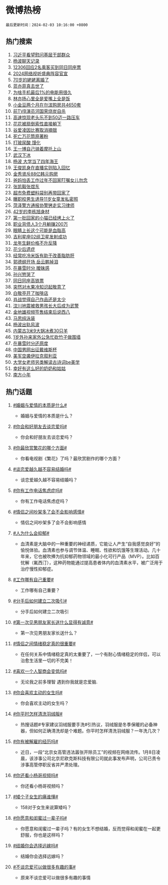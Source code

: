# 微博热榜

`最后更新时间：2024-02-03 10:16:00 +0800`

## 热门搜索

1. [习近平看望慰问基层干部群众](https://m.weibo.cn/search?containerid=100103type%3D1%26t%3D10%26q%3D%23%E4%B9%A0%E8%BF%91%E5%B9%B3%E7%9C%8B%E6%9C%9B%E6%85%B0%E9%97%AE%E5%9F%BA%E5%B1%82%E5%B9%B2%E9%83%A8%E7%BE%A4%E4%BC%97%23&stream_entry_id=51&isnewpage=1&extparam=seat%3D1%26filter_type%3Drealtimehot%26c_type%3D51%26stream_entry_id%3D51%26cate%3D10103%26q%3D%2523%25E4%25B9%25A0%25E8%25BF%2591%25E5%25B9%25B3%25E7%259C%258B%25E6%259C%259B%25E6%2585%25B0%25E9%2597%25AE%25E5%259F%25BA%25E5%25B1%2582%25E5%25B9%25B2%25E9%2583%25A8%25E7%25BE%25A4%25E4%25BC%2597%2523%26dgr%3D0%26pos%3D0%26display_time%3D1706926559%26pre_seqid%3D170692655917101625226)
1. [杨波聊天记录](https://m.weibo.cn/search?containerid=100103type%3D1%26t%3D10%26q%3D%E6%9D%A8%E6%B3%A2%E8%81%8A%E5%A4%A9%E8%AE%B0%E5%BD%95&stream_entry_id=31&isnewpage=1&extparam=seat%3D1%26c_type%3D31%26cate%3D5001%26band_rank%3D1%26filter_type%3Drealtimehot%26pos%3D0%26flag%3D2%26stream_entry_id%3D31%26realpos%3D1%26q%3D%25E6%259D%25A8%25E6%25B3%25A2%25E8%2581%258A%25E5%25A4%25A9%25E8%25AE%25B0%25E5%25BD%2595%26dgr%3D0%26lcate%3D5001%26display_time%3D1706926559%26pre_seqid%3D170692655917101625226)
1. [12306回应2名乘客买到同日同座票](https://m.weibo.cn/search?containerid=100103type%3D1%26t%3D10%26q%3D%2312306%E5%9B%9E%E5%BA%942%E5%90%8D%E4%B9%98%E5%AE%A2%E4%B9%B0%E5%88%B0%E5%90%8C%E6%97%A5%E5%90%8C%E5%BA%A7%E7%A5%A8%23&stream_entry_id=31&isnewpage=1&extparam=seat%3D1%26c_type%3D31%26cate%3D5001%26band_rank%3D2%26filter_type%3Drealtimehot%26pos%3D1%26flag%3D1%26stream_entry_id%3D31%26realpos%3D2%26q%3D%252312306%25E5%259B%259E%25E5%25BA%25942%25E5%2590%258D%25E4%25B9%2598%25E5%25AE%25A2%25E4%25B9%25B0%25E5%2588%25B0%25E5%2590%258C%25E6%2597%25A5%25E5%2590%258C%25E5%25BA%25A7%25E7%25A5%25A8%2523%26dgr%3D0%26lcate%3D5001%26display_time%3D1706926559%26pre_seqid%3D170692655917101625226)
1. [2024网络视听盛典阵容官宣](https://m.weibo.cn/search?containerid=100103type%3D1%26t%3D10%26q%3D%232024%E7%BD%91%E7%BB%9C%E8%A7%86%E5%90%AC%E7%9B%9B%E5%85%B8%E9%98%B5%E5%AE%B9%E5%AE%98%E5%AE%A3%23&stream_entry_id=31&isnewpage=1&extparam=seat%3D1%26c_type%3D31%26cate%3D5001%26band_rank%3D3%26filter_type%3Drealtimehot%26pos%3D2%26flag%3D0%26stream_entry_id%3D31%26realpos%3D3%26q%3D%25232024%25E7%25BD%2591%25E7%25BB%259C%25E8%25A7%2586%25E5%2590%25AC%25E7%259B%259B%25E5%2585%25B8%25E9%2598%25B5%25E5%25AE%25B9%25E5%25AE%2598%25E5%25AE%25A3%2523%26dgr%3D0%26lcate%3D5001%26display_time%3D1706926559%26pre_seqid%3D170692655917101625226)
1. [70岁的姥姥离婚了](https://m.weibo.cn/search?containerid=100103type%3D1%26t%3D10%26q%3D70%E5%B2%81%E7%9A%84%E5%A7%A5%E5%A7%A5%E7%A6%BB%E5%A9%9A%E4%BA%86&stream_entry_id=31&isnewpage=1&extparam=seat%3D1%26c_type%3D31%26cate%3D5001%26band_rank%3D4%26filter_type%3Drealtimehot%26pos%3D3%26flag%3D2%26stream_entry_id%3D31%26realpos%3D4%26q%3D70%25E5%25B2%2581%25E7%259A%2584%25E5%25A7%25A5%25E5%25A7%25A5%25E7%25A6%25BB%25E5%25A9%259A%25E4%25BA%2586%26dgr%3D0%26lcate%3D5001%26display_time%3D1706926559%26pre_seqid%3D170692655917101625226)
1. [蓝亦菲真去世了](https://m.weibo.cn/search?containerid=100103type%3D1%26t%3D10%26q%3D%23%E8%93%9D%E4%BA%A6%E8%8F%B2%E7%9C%9F%E5%8E%BB%E4%B8%96%E4%BA%86%23&stream_entry_id=31&isnewpage=1&extparam=seat%3D1%26c_type%3D31%26cate%3D5001%26band_rank%3D5%26filter_type%3Drealtimehot%26pos%3D4%26flag%3D2%26stream_entry_id%3D31%26realpos%3D5%26q%3D%2523%25E8%2593%259D%25E4%25BA%25A6%25E8%258F%25B2%25E7%259C%259F%25E5%258E%25BB%25E4%25B8%2596%25E4%25BA%2586%2523%26dgr%3D0%26lcate%3D5001%26display_time%3D1706926559%26pre_seqid%3D170692655917101625226)
1. [为啥手机最后1%的电能用很久](https://m.weibo.cn/search?containerid=100103type%3D1%26t%3D10%26q%3D%23%E4%B8%BA%E5%95%A5%E6%89%8B%E6%9C%BA%E6%9C%80%E5%90%8E1%25%E7%9A%84%E7%94%B5%E8%83%BD%E7%94%A8%E5%BE%88%E4%B9%85%23&stream_entry_id=31&isnewpage=1&extparam=seat%3D1%26c_type%3D31%26cate%3D5001%26band_rank%3D6%26filter_type%3Drealtimehot%26pos%3D5%26flag%3D1%26stream_entry_id%3D31%26realpos%3D6%26q%3D%2523%25E4%25B8%25BA%25E5%2595%25A5%25E6%2589%258B%25E6%259C%25BA%25E6%259C%2580%25E5%2590%258E1%2525%25E7%259A%2584%25E7%2594%25B5%25E8%2583%25BD%25E7%2594%25A8%25E5%25BE%2588%25E4%25B9%2585%2523%26dgr%3D0%26lcate%3D5001%26display_time%3D1706926559%26pre_seqid%3D170692655917101625226)
1. [林亦扬心里全是爱嘴上全是饭](https://m.weibo.cn/search?containerid=100103type%3D1%26t%3D10%26q%3D%23%E6%9E%97%E4%BA%A6%E6%89%AC%E5%BF%83%E9%87%8C%E5%85%A8%E6%98%AF%E7%88%B1%E5%98%B4%E4%B8%8A%E5%85%A8%E6%98%AF%E9%A5%AD%23&stream_entry_id=31&isnewpage=1&extparam=seat%3D1%26adid%3D222382%26c_type%3D31%26cate%3D5001%26is_ad_pos%3D1%26filter_type%3Drealtimehot%26pos%3D6%26band_rank%3D7%26stream_entry_id%3D31%26lcate%3D5001%26q%3D%2523%25E6%259E%2597%25E4%25BA%25A6%25E6%2589%25AC%25E5%25BF%2583%25E9%2587%258C%25E5%2585%25A8%25E6%2598%25AF%25E7%2588%25B1%25E5%2598%25B4%25E4%25B8%258A%25E5%2585%25A8%25E6%2598%25AF%25E9%25A5%25AD%2523%26dgr%3D0%26topic_ad%3D1%26display_time%3D1706926559%26pre_seqid%3D170692655917101625226)
1. [小金豆两个月在尔滨购房共4650套](https://m.weibo.cn/search?containerid=100103type%3D1%26t%3D10%26q%3D%23%E5%B0%8F%E9%87%91%E8%B1%86%E4%B8%A4%E4%B8%AA%E6%9C%88%E5%9C%A8%E5%B0%94%E6%BB%A8%E8%B4%AD%E6%88%BF%E5%85%B14650%E5%A5%97%23&stream_entry_id=31&isnewpage=1&extparam=seat%3D1%26c_type%3D31%26cate%3D5001%26band_rank%3D7%26filter_type%3Drealtimehot%26pos%3D7%26flag%3D32768%26stream_entry_id%3D31%26realpos%3D7%26q%3D%2523%25E5%25B0%258F%25E9%2587%2591%25E8%25B1%2586%25E4%25B8%25A4%25E4%25B8%25AA%25E6%259C%2588%25E5%259C%25A8%25E5%25B0%2594%25E6%25BB%25A8%25E8%25B4%25AD%25E6%2588%25BF%25E5%2585%25B14650%25E5%25A5%2597%2523%26dgr%3D0%26lcate%3D5001%26display_time%3D1706926559%26pre_seqid%3D170692655917101625226)
1. [前TVB演员河国荣烧炭自杀](https://m.weibo.cn/search?containerid=100103type%3D1%26t%3D10%26q%3D%23%E5%89%8DTVB%E6%BC%94%E5%91%98%E6%B2%B3%E5%9B%BD%E8%8D%A3%E7%83%A7%E7%82%AD%E8%87%AA%E6%9D%80%23&stream_entry_id=31&isnewpage=1&extparam=seat%3D1%26c_type%3D31%26cate%3D5001%26band_rank%3D8%26filter_type%3Drealtimehot%26pos%3D8%26flag%3D0%26stream_entry_id%3D31%26realpos%3D8%26q%3D%2523%25E5%2589%258DTVB%25E6%25BC%2594%25E5%2591%2598%25E6%25B2%25B3%25E5%259B%25BD%25E8%258D%25A3%25E7%2583%25A7%25E7%2582%25AD%25E8%2587%25AA%25E6%259D%2580%2523%26dgr%3D0%26lcate%3D5001%26display_time%3D1706926559%26pre_seqid%3D170692655917101625226)
1. [高速惊现老头乐不到50迈一路压车](https://m.weibo.cn/search?containerid=100103type%3D1%26t%3D10%26q%3D%23%E9%AB%98%E9%80%9F%E6%83%8A%E7%8E%B0%E8%80%81%E5%A4%B4%E4%B9%90%E4%B8%8D%E5%88%B050%E8%BF%88%E4%B8%80%E8%B7%AF%E5%8E%8B%E8%BD%A6%23&stream_entry_id=31&isnewpage=1&extparam=seat%3D1%26c_type%3D31%26cate%3D5001%26band_rank%3D9%26filter_type%3Drealtimehot%26pos%3D9%26flag%3D1%26stream_entry_id%3D31%26realpos%3D9%26q%3D%2523%25E9%25AB%2598%25E9%2580%259F%25E6%2583%258A%25E7%258E%25B0%25E8%2580%2581%25E5%25A4%25B4%25E4%25B9%2590%25E4%25B8%258D%25E5%2588%25B050%25E8%25BF%2588%25E4%25B8%2580%25E8%25B7%25AF%25E5%258E%258B%25E8%25BD%25A6%2523%26dgr%3D0%26lcate%3D5001%26display_time%3D1706926559%26pre_seqid%3D170692655917101625226)
1. [花花被扇倒索性直接躺下](https://m.weibo.cn/search?containerid=100103type%3D1%26t%3D10%26q%3D%23%E8%8A%B1%E8%8A%B1%E8%A2%AB%E6%89%87%E5%80%92%E7%B4%A2%E6%80%A7%E7%9B%B4%E6%8E%A5%E8%BA%BA%E4%B8%8B%23&stream_entry_id=31&isnewpage=1&extparam=seat%3D1%26c_type%3D31%26cate%3D5001%26band_rank%3D10%26filter_type%3Drealtimehot%26pos%3D10%26flag%3D0%26stream_entry_id%3D31%26realpos%3D10%26q%3D%2523%25E8%258A%25B1%25E8%258A%25B1%25E8%25A2%25AB%25E6%2589%2587%25E5%2580%2592%25E7%25B4%25A2%25E6%2580%25A7%25E7%259B%25B4%25E6%258E%25A5%25E8%25BA%25BA%25E4%25B8%258B%2523%26dgr%3D0%26lcate%3D5001%26display_time%3D1706926559%26pre_seqid%3D170692655917101625226)
1. [谷爱凌因比赛取消摘银](https://m.weibo.cn/search?containerid=100103type%3D1%26t%3D10%26q%3D%23%E8%B0%B7%E7%88%B1%E5%87%8C%E5%9B%A0%E6%AF%94%E8%B5%9B%E5%8F%96%E6%B6%88%E6%91%98%E9%93%B6%23&stream_entry_id=31&isnewpage=1&extparam=seat%3D1%26c_type%3D31%26cate%3D5001%26band_rank%3D11%26filter_type%3Drealtimehot%26pos%3D11%26flag%3D1%26stream_entry_id%3D31%26realpos%3D11%26q%3D%2523%25E8%25B0%25B7%25E7%2588%25B1%25E5%2587%258C%25E5%259B%25A0%25E6%25AF%2594%25E8%25B5%259B%25E5%258F%2596%25E6%25B6%2588%25E6%2591%2598%25E9%2593%25B6%2523%26dgr%3D0%26lcate%3D5001%26display_time%3D1706926559%26pre_seqid%3D170692655917101625226)
1. [死亡万花筒原著粉](https://m.weibo.cn/search?containerid=100103type%3D1%26t%3D10%26q%3D%E6%AD%BB%E4%BA%A1%E4%B8%87%E8%8A%B1%E7%AD%92%E5%8E%9F%E8%91%97%E7%B2%89&stream_entry_id=31&isnewpage=1&extparam=seat%3D1%26c_type%3D31%26cate%3D5001%26band_rank%3D12%26filter_type%3Drealtimehot%26pos%3D12%26flag%3D2%26stream_entry_id%3D31%26realpos%3D12%26q%3D%25E6%25AD%25BB%25E4%25BA%25A1%25E4%25B8%2587%25E8%258A%25B1%25E7%25AD%2592%25E5%258E%259F%25E8%2591%2597%25E7%25B2%2589%26dgr%3D0%26lcate%3D5001%26display_time%3D1706926559%26pre_seqid%3D170692655917101625226)
1. [打玻尿酸 馒化](https://m.weibo.cn/search?containerid=100103type%3D1%26t%3D10%26q%3D%E6%89%93%E7%8E%BB%E5%B0%BF%E9%85%B8+%E9%A6%92%E5%8C%96&stream_entry_id=31&isnewpage=1&extparam=seat%3D1%26c_type%3D31%26cate%3D5001%26band_rank%3D13%26filter_type%3Drealtimehot%26pos%3D13%26flag%3D0%26stream_entry_id%3D31%26realpos%3D13%26q%3D%25E6%2589%2593%25E7%258E%25BB%25E5%25B0%25BF%25E9%2585%25B8%2520%25E9%25A6%2592%25E5%258C%2596%26dgr%3D0%26lcate%3D5001%26display_time%3D1706926559%26pre_seqid%3D170692655917101625226)
1. [王一博自己骑着摩托上山](https://m.weibo.cn/search?containerid=100103type%3D1%26t%3D10%26q%3D%23%E7%8E%8B%E4%B8%80%E5%8D%9A%E8%87%AA%E5%B7%B1%E9%AA%91%E7%9D%80%E6%91%A9%E6%89%98%E4%B8%8A%E5%B1%B1%23&stream_entry_id=31&isnewpage=1&extparam=seat%3D1%26c_type%3D31%26cate%3D5001%26band_rank%3D14%26filter_type%3Drealtimehot%26pos%3D14%26flag%3D1%26stream_entry_id%3D31%26realpos%3D14%26q%3D%2523%25E7%258E%258B%25E4%25B8%2580%25E5%258D%259A%25E8%2587%25AA%25E5%25B7%25B1%25E9%25AA%2591%25E7%259D%2580%25E6%2591%25A9%25E6%2589%2598%25E4%25B8%258A%25E5%25B1%25B1%2523%26dgr%3D0%26lcate%3D5001%26display_time%3D1706926559%26pre_seqid%3D170692655917101625226)
1. [武汉下冰](https://m.weibo.cn/search?containerid=100103type%3D1%26t%3D10%26q%3D%E6%AD%A6%E6%B1%89%E4%B8%8B%E5%86%B0&stream_entry_id=31&isnewpage=1&extparam=seat%3D1%26c_type%3D31%26cate%3D5001%26band_rank%3D15%26filter_type%3Drealtimehot%26pos%3D15%26flag%3D1%26stream_entry_id%3D31%26realpos%3D15%26q%3D%25E6%25AD%25A6%25E6%25B1%2589%25E4%25B8%258B%25E5%2586%25B0%26dgr%3D0%26lcate%3D5001%26display_time%3D1706926559%26pre_seqid%3D170692655917101625226)
1. [杨波 大学当了四年海王](https://m.weibo.cn/search?containerid=100103type%3D1%26t%3D10%26q%3D%E6%9D%A8%E6%B3%A2+%E5%A4%A7%E5%AD%A6%E5%BD%93%E4%BA%86%E5%9B%9B%E5%B9%B4%E6%B5%B7%E7%8E%8B&stream_entry_id=31&isnewpage=1&extparam=seat%3D1%26c_type%3D31%26cate%3D5001%26band_rank%3D16%26filter_type%3Drealtimehot%26pos%3D16%26flag%3D0%26stream_entry_id%3D31%26realpos%3D16%26q%3D%25E6%259D%25A8%25E6%25B3%25A2%2520%25E5%25A4%25A7%25E5%25AD%25A6%25E5%25BD%2593%25E4%25BA%2586%25E5%259B%259B%25E5%25B9%25B4%25E6%25B5%25B7%25E7%258E%258B%26dgr%3D0%26lcate%3D5001%26display_time%3D1706926559%26pre_seqid%3D170692655917101625226)
1. [王俊凯身在直播实则陷入回忆](https://m.weibo.cn/search?containerid=100103type%3D1%26t%3D10%26q%3D%E7%8E%8B%E4%BF%8A%E5%87%AF%E8%BA%AB%E5%9C%A8%E7%9B%B4%E6%92%AD%E5%AE%9E%E5%88%99%E9%99%B7%E5%85%A5%E5%9B%9E%E5%BF%86&stream_entry_id=31&isnewpage=1&extparam=seat%3D1%26c_type%3D31%26cate%3D5001%26band_rank%3D17%26filter_type%3Drealtimehot%26pos%3D17%26flag%3D1%26stream_entry_id%3D31%26realpos%3D17%26q%3D%25E7%258E%258B%25E4%25BF%258A%25E5%2587%25AF%25E8%25BA%25AB%25E5%259C%25A8%25E7%259B%25B4%25E6%2592%25AD%25E5%25AE%259E%25E5%2588%2599%25E9%2599%25B7%25E5%2585%25A5%25E5%259B%259E%25E5%25BF%2586%26dgr%3D0%26lcate%3D5001%26display_time%3D1706926559%26pre_seqid%3D170692655917101625226)
1. [金秀贤斥88亿韩元购房](https://m.weibo.cn/search?containerid=100103type%3D1%26t%3D10%26q%3D%23%E9%87%91%E7%A7%80%E8%B4%A4%E6%96%A588%E4%BA%BF%E9%9F%A9%E5%85%83%E8%B4%AD%E6%88%BF%23&stream_entry_id=31&isnewpage=1&extparam=seat%3D1%26c_type%3D31%26cate%3D5001%26band_rank%3D18%26filter_type%3Drealtimehot%26pos%3D18%26flag%3D0%26stream_entry_id%3D31%26realpos%3D18%26q%3D%2523%25E9%2587%2591%25E7%25A7%2580%25E8%25B4%25A4%25E6%2596%25A588%25E4%25BA%25BF%25E9%259F%25A9%25E5%2585%2583%25E8%25B4%25AD%25E6%2588%25BF%2523%26dgr%3D0%26lcate%3D5001%26display_time%3D1706926559%26pre_seqid%3D170692655917101625226)
1. [爸妈怕丢工作过年不回家叮嘱女儿勿念](https://m.weibo.cn/search?containerid=100103type%3D1%26t%3D10%26q%3D%23%E7%88%B8%E5%A6%88%E6%80%95%E4%B8%A2%E5%B7%A5%E4%BD%9C%E8%BF%87%E5%B9%B4%E4%B8%8D%E5%9B%9E%E5%AE%B6%E5%8F%AE%E5%98%B1%E5%A5%B3%E5%84%BF%E5%8B%BF%E5%BF%B5%23&stream_entry_id=31&isnewpage=1&extparam=seat%3D1%26c_type%3D31%26cate%3D5001%26band_rank%3D19%26filter_type%3Drealtimehot%26pos%3D19%26flag%3D32768%26stream_entry_id%3D31%26realpos%3D19%26q%3D%2523%25E7%2588%25B8%25E5%25A6%2588%25E6%2580%2595%25E4%25B8%25A2%25E5%25B7%25A5%25E4%25BD%259C%25E8%25BF%2587%25E5%25B9%25B4%25E4%25B8%258D%25E5%259B%259E%25E5%25AE%25B6%25E5%258F%25AE%25E5%2598%25B1%25E5%25A5%25B3%25E5%2584%25BF%25E5%258B%25BF%25E5%25BF%25B5%2523%26dgr%3D0%26lcate%3D5001%26display_time%3D1706926559%26pre_seqid%3D170692655917101625226)
1. [张凯毅张煜东](https://m.weibo.cn/search?containerid=100103type%3D1%26t%3D10%26q%3D%E5%BC%A0%E5%87%AF%E6%AF%85%E5%BC%A0%E7%85%9C%E4%B8%9C&stream_entry_id=31&isnewpage=1&extparam=seat%3D1%26c_type%3D31%26cate%3D5001%26band_rank%3D20%26filter_type%3Drealtimehot%26pos%3D20%26flag%3D0%26stream_entry_id%3D31%26realpos%3D20%26q%3D%25E5%25BC%25A0%25E5%2587%25AF%25E6%25AF%2585%25E5%25BC%25A0%25E7%2585%259C%25E4%25B8%259C%26dgr%3D0%26lcate%3D5001%26display_time%3D1706926559%26pre_seqid%3D170692655917101625226)
1. [超市免费塑料袋别再带回家了](https://m.weibo.cn/search?containerid=100103type%3D1%26t%3D10%26q%3D%23%E8%B6%85%E5%B8%82%E5%85%8D%E8%B4%B9%E5%A1%91%E6%96%99%E8%A2%8B%E5%88%AB%E5%86%8D%E5%B8%A6%E5%9B%9E%E5%AE%B6%E4%BA%86%23&stream_entry_id=31&isnewpage=1&extparam=seat%3D1%26c_type%3D31%26cate%3D5001%26band_rank%3D21%26filter_type%3Drealtimehot%26pos%3D21%26flag%3D0%26stream_entry_id%3D31%26realpos%3D21%26q%3D%2523%25E8%25B6%2585%25E5%25B8%2582%25E5%2585%258D%25E8%25B4%25B9%25E5%25A1%2591%25E6%2596%2599%25E8%25A2%258B%25E5%2588%25AB%25E5%2586%258D%25E5%25B8%25A6%25E5%259B%259E%25E5%25AE%25B6%25E4%25BA%2586%2523%26dgr%3D0%26lcate%3D5001%26display_time%3D1706926559%26pre_seqid%3D170692655917101625226)
1. [曝职校男生诱导11岁女童发私密照](https://m.weibo.cn/search?containerid=100103type%3D1%26t%3D10%26q%3D%23%E6%9B%9D%E8%81%8C%E6%A0%A1%E7%94%B7%E7%94%9F%E8%AF%B1%E5%AF%BC11%E5%B2%81%E5%A5%B3%E7%AB%A5%E5%8F%91%E7%A7%81%E5%AF%86%E7%85%A7%23&stream_entry_id=31&isnewpage=1&extparam=seat%3D1%26c_type%3D31%26cate%3D5001%26band_rank%3D22%26filter_type%3Drealtimehot%26pos%3D22%26flag%3D1%26stream_entry_id%3D31%26realpos%3D22%26q%3D%2523%25E6%259B%259D%25E8%2581%258C%25E6%25A0%25A1%25E7%2594%25B7%25E7%2594%259F%25E8%25AF%25B1%25E5%25AF%25BC11%25E5%25B2%2581%25E5%25A5%25B3%25E7%25AB%25A5%25E5%258F%2591%25E7%25A7%2581%25E5%25AF%2586%25E7%2585%25A7%2523%26dgr%3D0%26lcate%3D5001%26display_time%3D1706926559%26pre_seqid%3D170692655917101625226)
1. [菏泽警方通报协警铐走实习律师](https://m.weibo.cn/search?containerid=100103type%3D1%26t%3D10%26q%3D%23%E8%8F%8F%E6%B3%BD%E8%AD%A6%E6%96%B9%E9%80%9A%E6%8A%A5%E5%8D%8F%E8%AD%A6%E9%93%90%E8%B5%B0%E5%AE%9E%E4%B9%A0%E5%BE%8B%E5%B8%88%23&stream_entry_id=31&isnewpage=1&extparam=seat%3D1%26c_type%3D31%26cate%3D5001%26band_rank%3D23%26filter_type%3Drealtimehot%26pos%3D23%26flag%3D0%26stream_entry_id%3D31%26realpos%3D23%26q%3D%2523%25E8%258F%258F%25E6%25B3%25BD%25E8%25AD%25A6%25E6%2596%25B9%25E9%2580%259A%25E6%258A%25A5%25E5%258D%258F%25E8%25AD%25A6%25E9%2593%2590%25E8%25B5%25B0%25E5%25AE%259E%25E4%25B9%25A0%25E5%25BE%258B%25E5%25B8%2588%2523%26dgr%3D0%26lcate%3D5001%26display_time%3D1706926559%26pre_seqid%3D170692655917101625226)
1. [42岁的李栋旭身材](https://m.weibo.cn/search?containerid=100103type%3D1%26t%3D10%26q%3D%2342%E5%B2%81%E7%9A%84%E6%9D%8E%E6%A0%8B%E6%97%AD%E8%BA%AB%E6%9D%90%23&stream_entry_id=31&isnewpage=1&extparam=seat%3D1%26c_type%3D31%26cate%3D5001%26band_rank%3D24%26filter_type%3Drealtimehot%26pos%3D24%26flag%3D1%26stream_entry_id%3D31%26realpos%3D24%26q%3D%252342%25E5%25B2%2581%25E7%259A%2584%25E6%259D%258E%25E6%25A0%258B%25E6%2597%25AD%25E8%25BA%25AB%25E6%259D%2590%2523%26dgr%3D0%26lcate%3D5001%26display_time%3D1706926559%26pre_seqid%3D170692655917101625226)
1. [第一批回家的小猫已经烤上火了](https://m.weibo.cn/search?containerid=100103type%3D1%26t%3D10%26q%3D%E7%AC%AC%E4%B8%80%E6%89%B9%E5%9B%9E%E5%AE%B6%E7%9A%84%E5%B0%8F%E7%8C%AB%E5%B7%B2%E7%BB%8F%E7%83%A4%E4%B8%8A%E7%81%AB%E4%BA%86&stream_entry_id=31&isnewpage=1&extparam=seat%3D1%26c_type%3D31%26cate%3D5001%26band_rank%3D25%26filter_type%3Drealtimehot%26pos%3D25%26flag%3D1%26stream_entry_id%3D31%26realpos%3D25%26q%3D%25E7%25AC%25AC%25E4%25B8%2580%25E6%2589%25B9%25E5%259B%259E%25E5%25AE%25B6%25E7%259A%2584%25E5%25B0%258F%25E7%258C%25AB%25E5%25B7%25B2%25E7%25BB%258F%25E7%2583%25A4%25E4%25B8%258A%25E7%2581%25AB%25E4%25BA%2586%26dgr%3D0%26lcate%3D5001%26display_time%3D1706926559%26pre_seqid%3D170692655917101625226)
1. [职业背债人3个月躺赚200万](https://m.weibo.cn/search?containerid=100103type%3D1%26t%3D10%26q%3D%23%E8%81%8C%E4%B8%9A%E8%83%8C%E5%80%BA%E4%BA%BA3%E4%B8%AA%E6%9C%88%E8%BA%BA%E8%B5%9A200%E4%B8%87%23&stream_entry_id=31&isnewpage=1&extparam=seat%3D1%26c_type%3D31%26cate%3D5001%26band_rank%3D26%26filter_type%3Drealtimehot%26pos%3D26%26flag%3D0%26stream_entry_id%3D31%26realpos%3D26%26q%3D%2523%25E8%2581%258C%25E4%25B8%259A%25E8%2583%258C%25E5%2580%25BA%25E4%25BA%25BA3%25E4%25B8%25AA%25E6%259C%2588%25E8%25BA%25BA%25E8%25B5%259A200%25E4%25B8%2587%2523%26dgr%3D0%26lcate%3D5001%26display_time%3D1706926559%26pre_seqid%3D170692655917101625226)
1. [眼睛上长这个可能是血脂高](https://m.weibo.cn/search?containerid=100103type%3D1%26t%3D10%26q%3D%23%E7%9C%BC%E7%9D%9B%E4%B8%8A%E9%95%BF%E8%BF%99%E4%B8%AA%E5%8F%AF%E8%83%BD%E6%98%AF%E8%A1%80%E8%84%82%E9%AB%98%23&stream_entry_id=31&isnewpage=1&extparam=seat%3D1%26c_type%3D31%26cate%3D5001%26band_rank%3D27%26filter_type%3Drealtimehot%26pos%3D27%26flag%3D0%26stream_entry_id%3D31%26realpos%3D27%26q%3D%2523%25E7%259C%25BC%25E7%259D%259B%25E4%25B8%258A%25E9%2595%25BF%25E8%25BF%2599%25E4%25B8%25AA%25E5%258F%25AF%25E8%2583%25BD%25E6%2598%25AF%25E8%25A1%2580%25E8%2584%2582%25E9%25AB%2598%2523%26dgr%3D0%26lcate%3D5001%26display_time%3D1706926559%26pre_seqid%3D170692655917101625226)
1. [吉利星座02组卫星发射成功](https://m.weibo.cn/search?containerid=100103type%3D1%26t%3D10%26q%3D%23%E5%90%89%E5%88%A9%E6%98%9F%E5%BA%A702%E7%BB%84%E5%8D%AB%E6%98%9F%E5%8F%91%E5%B0%84%E6%88%90%E5%8A%9F%23&stream_entry_id=31&isnewpage=1&extparam=seat%3D1%26c_type%3D31%26cate%3D5001%26band_rank%3D28%26filter_type%3Drealtimehot%26pos%3D28%26flag%3D1%26stream_entry_id%3D31%26realpos%3D28%26q%3D%2523%25E5%2590%2589%25E5%2588%25A9%25E6%2598%259F%25E5%25BA%25A702%25E7%25BB%2584%25E5%258D%25AB%25E6%2598%259F%25E5%258F%2591%25E5%25B0%2584%25E6%2588%2590%25E5%258A%259F%2523%26dgr%3D0%26lcate%3D5001%26display_time%3D1706926559%26pre_seqid%3D170692655917101625226)
1. [龙年生鲜价格不升反降](https://m.weibo.cn/search?containerid=100103type%3D1%26t%3D10%26q%3D%23%E9%BE%99%E5%B9%B4%E7%94%9F%E9%B2%9C%E4%BB%B7%E6%A0%BC%E4%B8%8D%E5%8D%87%E5%8F%8D%E9%99%8D%23&stream_entry_id=31&isnewpage=1&extparam=seat%3D1%26c_type%3D31%26cate%3D5001%26band_rank%3D29%26filter_type%3Drealtimehot%26pos%3D29%26flag%3D1%26stream_entry_id%3D31%26realpos%3D29%26q%3D%2523%25E9%25BE%2599%25E5%25B9%25B4%25E7%2594%259F%25E9%25B2%259C%25E4%25BB%25B7%25E6%25A0%25BC%25E4%25B8%258D%25E5%258D%2587%25E5%258F%258D%25E9%2599%258D%2523%26dgr%3D0%26lcate%3D5001%26display_time%3D1706926559%26pre_seqid%3D170692655917101625226)
1. [花少后遗症](https://m.weibo.cn/search?containerid=100103type%3D1%26t%3D10%26q%3D%E8%8A%B1%E5%B0%91%E5%90%8E%E9%81%97%E7%97%87&stream_entry_id=31&isnewpage=1&extparam=seat%3D1%26c_type%3D31%26cate%3D5001%26band_rank%3D30%26filter_type%3Drealtimehot%26pos%3D30%26flag%3D1%26stream_entry_id%3D31%26realpos%3D30%26q%3D%25E8%258A%25B1%25E5%25B0%2591%25E5%2590%258E%25E9%2581%2597%25E7%2597%2587%26dgr%3D0%26lcate%3D5001%26display_time%3D1706926559%26pre_seqid%3D170692655917101625226)
1. [经常吃冷米饭有助于改善脂肪肝](https://m.weibo.cn/search?containerid=100103type%3D1%26t%3D10%26q%3D%23%E7%BB%8F%E5%B8%B8%E5%90%83%E5%86%B7%E7%B1%B3%E9%A5%AD%E6%9C%89%E5%8A%A9%E4%BA%8E%E6%94%B9%E5%96%84%E8%84%82%E8%82%AA%E8%82%9D%23&stream_entry_id=31&isnewpage=1&extparam=seat%3D1%26c_type%3D31%26cate%3D5001%26band_rank%3D31%26filter_type%3Drealtimehot%26pos%3D31%26flag%3D0%26stream_entry_id%3D31%26realpos%3D31%26q%3D%2523%25E7%25BB%258F%25E5%25B8%25B8%25E5%2590%2583%25E5%2586%25B7%25E7%25B1%25B3%25E9%25A5%25AD%25E6%259C%2589%25E5%258A%25A9%25E4%25BA%258E%25E6%2594%25B9%25E5%2596%2584%25E8%2584%2582%25E8%2582%25AA%25E8%2582%259D%2523%26dgr%3D0%26lcate%3D5001%26display_time%3D1706926559%26pre_seqid%3D170692655917101625226)
1. [郭德纲开场 岳云鹏掉泪](https://m.weibo.cn/search?containerid=100103type%3D1%26t%3D10%26q%3D%E9%83%AD%E5%BE%B7%E7%BA%B2%E5%BC%80%E5%9C%BA+%E5%B2%B3%E4%BA%91%E9%B9%8F%E6%8E%89%E6%B3%AA&stream_entry_id=31&isnewpage=1&extparam=seat%3D1%26c_type%3D31%26cate%3D5001%26band_rank%3D32%26filter_type%3Drealtimehot%26pos%3D32%26flag%3D1%26stream_entry_id%3D31%26realpos%3D32%26q%3D%25E9%2583%25AD%25E5%25BE%25B7%25E7%25BA%25B2%25E5%25BC%2580%25E5%259C%25BA%2520%25E5%25B2%25B3%25E4%25BA%2591%25E9%25B9%258F%25E6%258E%2589%25E6%25B3%25AA%26dgr%3D0%26lcate%3D5001%26display_time%3D1706926559%26pre_seqid%3D170692655917101625226)
1. [在暴雪时分 暧昧感](https://m.weibo.cn/search?containerid=100103type%3D1%26t%3D10%26q%3D%E5%9C%A8%E6%9A%B4%E9%9B%AA%E6%97%B6%E5%88%86+%E6%9A%A7%E6%98%A7%E6%84%9F&stream_entry_id=31&isnewpage=1&extparam=seat%3D1%26c_type%3D31%26cate%3D5001%26band_rank%3D33%26filter_type%3Drealtimehot%26pos%3D33%26flag%3D1%26stream_entry_id%3D31%26realpos%3D33%26q%3D%25E5%259C%25A8%25E6%259A%25B4%25E9%259B%25AA%25E6%2597%25B6%25E5%2588%2586%2520%25E6%259A%25A7%25E6%2598%25A7%25E6%2584%259F%26dgr%3D0%26lcate%3D5001%26display_time%3D1706926559%26pre_seqid%3D170692655917101625226)
1. [孙兴慜哭了](https://m.weibo.cn/search?containerid=100103type%3D1%26t%3D10%26q%3D%23%E5%AD%99%E5%85%B4%E6%85%9C%E5%93%AD%E4%BA%86%23&stream_entry_id=31&isnewpage=1&extparam=seat%3D1%26c_type%3D31%26cate%3D5001%26band_rank%3D34%26filter_type%3Drealtimehot%26pos%3D34%26flag%3D0%26stream_entry_id%3D31%26realpos%3D34%26q%3D%2523%25E5%25AD%2599%25E5%2585%25B4%25E6%2585%259C%25E5%2593%25AD%25E4%25BA%2586%2523%26dgr%3D0%26lcate%3D5001%26display_time%3D1706926559%26pre_seqid%3D170692655917101625226)
1. [同日同座高铁票](https://m.weibo.cn/search?containerid=100103type%3D1%26t%3D10%26q%3D%E5%90%8C%E6%97%A5%E5%90%8C%E5%BA%A7%E9%AB%98%E9%93%81%E7%A5%A8&stream_entry_id=31&isnewpage=1&extparam=seat%3D1%26c_type%3D31%26cate%3D5001%26band_rank%3D35%26filter_type%3Drealtimehot%26pos%3D35%26flag%3D1%26stream_entry_id%3D31%26realpos%3D35%26q%3D%25E5%2590%258C%25E6%2597%25A5%25E5%2590%258C%25E5%25BA%25A7%25E9%25AB%2598%25E9%2593%2581%25E7%25A5%25A8%26dgr%3D0%26lcate%3D5001%26display_time%3D1706926559%26pre_seqid%3D170692655917101625226)
1. [突然对水果冷知识起敬意了](https://m.weibo.cn/search?containerid=100103type%3D1%26t%3D10%26q%3D%23%E7%AA%81%E7%84%B6%E5%AF%B9%E6%B0%B4%E6%9E%9C%E5%86%B7%E7%9F%A5%E8%AF%86%E8%B5%B7%E6%95%AC%E6%84%8F%E4%BA%86%23&stream_entry_id=31&isnewpage=1&extparam=seat%3D1%26c_type%3D31%26cate%3D5001%26band_rank%3D36%26filter_type%3Drealtimehot%26pos%3D36%26flag%3D0%26stream_entry_id%3D31%26realpos%3D36%26q%3D%2523%25E7%25AA%2581%25E7%2584%25B6%25E5%25AF%25B9%25E6%25B0%25B4%25E6%259E%259C%25E5%2586%25B7%25E7%259F%25A5%25E8%25AF%2586%25E8%25B5%25B7%25E6%2595%25AC%25E6%2584%258F%25E4%25BA%2586%2523%26dgr%3D0%26lcate%3D5001%26display_time%3D1706926559%26pre_seqid%3D170692655917101625226)
1. [白敬亭开了咖啡店](https://m.weibo.cn/search?containerid=100103type%3D1%26t%3D10%26q%3D%23%E7%99%BD%E6%95%AC%E4%BA%AD%E5%BC%80%E4%BA%86%E5%92%96%E5%95%A1%E5%BA%97%23&stream_entry_id=31&isnewpage=1&extparam=seat%3D1%26c_type%3D31%26cate%3D5001%26band_rank%3D37%26filter_type%3Drealtimehot%26pos%3D37%26flag%3D0%26stream_entry_id%3D31%26realpos%3D37%26q%3D%2523%25E7%2599%25BD%25E6%2595%25AC%25E4%25BA%25AD%25E5%25BC%2580%25E4%25BA%2586%25E5%2592%2596%25E5%2595%25A1%25E5%25BA%2597%2523%26dgr%3D0%26lcate%3D5001%26display_time%3D1706926559%26pre_seqid%3D170692655917101625226)
1. [肖战觉得自己作品还是太少](https://m.weibo.cn/search?containerid=100103type%3D1%26t%3D10%26q%3D%23%E8%82%96%E6%88%98%E8%A7%89%E5%BE%97%E8%87%AA%E5%B7%B1%E4%BD%9C%E5%93%81%E8%BF%98%E6%98%AF%E5%A4%AA%E5%B0%91%23&stream_entry_id=31&isnewpage=1&extparam=seat%3D1%26c_type%3D31%26cate%3D5001%26band_rank%3D38%26filter_type%3Drealtimehot%26pos%3D38%26flag%3D0%26stream_entry_id%3D31%26realpos%3D38%26q%3D%2523%25E8%2582%2596%25E6%2588%2598%25E8%25A7%2589%25E5%25BE%2597%25E8%2587%25AA%25E5%25B7%25B1%25E4%25BD%259C%25E5%2593%2581%25E8%25BF%2598%25E6%2598%25AF%25E5%25A4%25AA%25E5%25B0%2591%2523%26dgr%3D0%26lcate%3D5001%26display_time%3D1706926559%26pre_seqid%3D170692655917101625226)
1. [汶川地震被救男孩长大后成为武警](https://m.weibo.cn/search?containerid=100103type%3D1%26t%3D10%26q%3D%23%E6%B1%B6%E5%B7%9D%E5%9C%B0%E9%9C%87%E8%A2%AB%E6%95%91%E7%94%B7%E5%AD%A9%E9%95%BF%E5%A4%A7%E5%90%8E%E6%88%90%E4%B8%BA%E6%AD%A6%E8%AD%A6%23&stream_entry_id=31&isnewpage=1&extparam=seat%3D1%26c_type%3D31%26cate%3D5001%26band_rank%3D39%26filter_type%3Drealtimehot%26pos%3D39%26flag%3D1%26stream_entry_id%3D31%26realpos%3D39%26q%3D%2523%25E6%25B1%25B6%25E5%25B7%259D%25E5%259C%25B0%25E9%259C%2587%25E8%25A2%25AB%25E6%2595%2591%25E7%2594%25B7%25E5%25AD%25A9%25E9%2595%25BF%25E5%25A4%25A7%25E5%2590%258E%25E6%2588%2590%25E4%25B8%25BA%25E6%25AD%25A6%25E8%25AD%25A6%2523%26dgr%3D0%26lcate%3D5001%26display_time%3D1706926559%26pre_seqid%3D170692655917101625226)
1. [金地雄视频签售结束后说西八](https://m.weibo.cn/search?containerid=100103type%3D1%26t%3D10%26q%3D%23%E9%87%91%E5%9C%B0%E9%9B%84%E8%A7%86%E9%A2%91%E7%AD%BE%E5%94%AE%E7%BB%93%E6%9D%9F%E5%90%8E%E8%AF%B4%E8%A5%BF%E5%85%AB%23&stream_entry_id=31&isnewpage=1&extparam=seat%3D1%26c_type%3D31%26cate%3D5001%26band_rank%3D40%26filter_type%3Drealtimehot%26pos%3D40%26flag%3D0%26stream_entry_id%3D31%26realpos%3D40%26q%3D%2523%25E9%2587%2591%25E5%259C%25B0%25E9%259B%2584%25E8%25A7%2586%25E9%25A2%2591%25E7%25AD%25BE%25E5%2594%25AE%25E7%25BB%2593%25E6%259D%259F%25E5%2590%258E%25E8%25AF%25B4%25E8%25A5%25BF%25E5%2585%25AB%2523%26dgr%3D0%26lcate%3D5001%26display_time%3D1706926559%26pre_seqid%3D170692655917101625226)
1. [马思纯泳装](https://m.weibo.cn/search?containerid=100103type%3D1%26t%3D10%26q%3D%23%E9%A9%AC%E6%80%9D%E7%BA%AF%E6%B3%B3%E8%A3%85%23&stream_entry_id=31&isnewpage=1&extparam=seat%3D1%26c_type%3D31%26cate%3D5001%26band_rank%3D41%26filter_type%3Drealtimehot%26pos%3D41%26flag%3D1%26stream_entry_id%3D31%26realpos%3D41%26q%3D%2523%25E9%25A9%25AC%25E6%2580%259D%25E7%25BA%25AF%25E6%25B3%25B3%25E8%25A3%2585%2523%26dgr%3D0%26lcate%3D5001%26display_time%3D1706926559%26pre_seqid%3D170692655917101625226)
1. [杨波出轨风波](https://m.weibo.cn/search?containerid=100103type%3D1%26t%3D10%26q%3D%E6%9D%A8%E6%B3%A2%E5%87%BA%E8%BD%A8%E9%A3%8E%E6%B3%A2&stream_entry_id=31&isnewpage=1&extparam=seat%3D1%26c_type%3D31%26cate%3D5001%26band_rank%3D42%26filter_type%3Drealtimehot%26pos%3D42%26flag%3D0%26stream_entry_id%3D31%26realpos%3D42%26q%3D%25E6%259D%25A8%25E6%25B3%25A2%25E5%2587%25BA%25E8%25BD%25A8%25E9%25A3%258E%25E6%25B3%25A2%26dgr%3D0%26lcate%3D5001%26display_time%3D1706926559%26pre_seqid%3D170692655917101625226)
1. [内蒙古3米9大锅冰煮30只羊](https://m.weibo.cn/search?containerid=100103type%3D1%26t%3D10%26q%3D%23%E5%86%85%E8%92%99%E5%8F%A43%E7%B1%B39%E5%A4%A7%E9%94%85%E5%86%B0%E7%85%AE30%E5%8F%AA%E7%BE%8A%23&stream_entry_id=31&isnewpage=1&extparam=seat%3D1%26c_type%3D31%26cate%3D5001%26band_rank%3D43%26filter_type%3Drealtimehot%26pos%3D43%26flag%3D32768%26stream_entry_id%3D31%26realpos%3D43%26q%3D%2523%25E5%2586%2585%25E8%2592%2599%25E5%258F%25A43%25E7%25B1%25B39%25E5%25A4%25A7%25E9%2594%2585%25E5%2586%25B0%25E7%2585%25AE30%25E5%258F%25AA%25E7%25BE%258A%2523%26dgr%3D0%26lcate%3D5001%26display_time%3D1706926559%26pre_seqid%3D170692655917101625226)
1. [1岁外孙来家外公急忙砍竹子做围墙](https://m.weibo.cn/search?containerid=100103type%3D1%26t%3D10%26q%3D%231%E5%B2%81%E5%A4%96%E5%AD%99%E6%9D%A5%E5%AE%B6%E5%A4%96%E5%85%AC%E6%80%A5%E5%BF%99%E7%A0%8D%E7%AB%B9%E5%AD%90%E5%81%9A%E5%9B%B4%E5%A2%99%23&stream_entry_id=31&isnewpage=1&extparam=seat%3D1%26c_type%3D31%26cate%3D5001%26band_rank%3D44%26filter_type%3Drealtimehot%26pos%3D44%26flag%3D32768%26stream_entry_id%3D31%26realpos%3D44%26q%3D%25231%25E5%25B2%2581%25E5%25A4%2596%25E5%25AD%2599%25E6%259D%25A5%25E5%25AE%25B6%25E5%25A4%2596%25E5%2585%25AC%25E6%2580%25A5%25E5%25BF%2599%25E7%25A0%258D%25E7%25AB%25B9%25E5%25AD%2590%25E5%2581%259A%25E5%259B%25B4%25E5%25A2%2599%2523%26dgr%3D0%26lcate%3D5001%26display_time%3D1706926559%26pre_seqid%3D170692655917101625226)
1. [在暴雪时分还原度](https://m.weibo.cn/search?containerid=100103type%3D1%26t%3D10%26q%3D%E5%9C%A8%E6%9A%B4%E9%9B%AA%E6%97%B6%E5%88%86%E8%BF%98%E5%8E%9F%E5%BA%A6&stream_entry_id=31&isnewpage=1&extparam=seat%3D1%26c_type%3D31%26cate%3D5001%26band_rank%3D45%26filter_type%3Drealtimehot%26pos%3D45%26flag%3D1%26stream_entry_id%3D31%26realpos%3D45%26q%3D%25E5%259C%25A8%25E6%259A%25B4%25E9%259B%25AA%25E6%2597%25B6%25E5%2588%2586%25E8%25BF%2598%25E5%258E%259F%25E5%25BA%25A6%26dgr%3D0%26lcate%3D5001%26display_time%3D1706926559%26pre_seqid%3D170692655917101625226)
1. [中国男网出征戴维斯杯](https://m.weibo.cn/search?containerid=100103type%3D1%26t%3D10%26q%3D%23%E4%B8%AD%E5%9B%BD%E7%94%B7%E7%BD%91%E5%87%BA%E5%BE%81%E6%88%B4%E7%BB%B4%E6%96%AF%E6%9D%AF%23&stream_entry_id=31&isnewpage=1&extparam=seat%3D1%26adid%3D222265%26c_type%3D31%26cate%3D5001%26band_rank%3D46%26filter_type%3Drealtimehot%26pos%3D46%26flag%3D0%26stream_entry_id%3D31%26realpos%3D46%26q%3D%2523%25E4%25B8%25AD%25E5%259B%25BD%25E7%2594%25B7%25E7%25BD%2591%25E5%2587%25BA%25E5%25BE%2581%25E6%2588%25B4%25E7%25BB%25B4%25E6%2596%25AF%25E6%259D%25AF%2523%26dgr%3D0%26lcate%3D5001%26display_time%3D1706926559%26pre_seqid%3D170692655917101625226)
1. [美军空袭伊拉克叙利亚](https://m.weibo.cn/search?containerid=100103type%3D1%26t%3D10%26q%3D%23%E7%BE%8E%E5%86%9B%E7%A9%BA%E8%A2%AD%E4%BC%8A%E6%8B%89%E5%85%8B%E5%8F%99%E5%88%A9%E4%BA%9A%23&stream_entry_id=31&isnewpage=1&extparam=seat%3D1%26c_type%3D31%26cate%3D5001%26band_rank%3D47%26filter_type%3Drealtimehot%26pos%3D47%26flag%3D1%26stream_entry_id%3D31%26realpos%3D47%26q%3D%2523%25E7%25BE%258E%25E5%2586%259B%25E7%25A9%25BA%25E8%25A2%25AD%25E4%25BC%258A%25E6%258B%2589%25E5%2585%258B%25E5%258F%2599%25E5%2588%25A9%25E4%25BA%259A%2523%26dgr%3D0%26lcate%3D5001%26display_time%3D1706926559%26pre_seqid%3D170692655917101625226)
1. [大学女老师另类解读古诗词be美学](https://m.weibo.cn/search?containerid=100103type%3D1%26t%3D10%26q%3D%23%E5%A4%A7%E5%AD%A6%E5%A5%B3%E8%80%81%E5%B8%88%E5%8F%A6%E7%B1%BB%E8%A7%A3%E8%AF%BB%E5%8F%A4%E8%AF%97%E8%AF%8Dbe%E7%BE%8E%E5%AD%A6%23&stream_entry_id=31&isnewpage=1&extparam=seat%3D1%26c_type%3D31%26cate%3D5001%26band_rank%3D48%26filter_type%3Drealtimehot%26pos%3D48%26flag%3D1%26stream_entry_id%3D31%26realpos%3D48%26q%3D%2523%25E5%25A4%25A7%25E5%25AD%25A6%25E5%25A5%25B3%25E8%2580%2581%25E5%25B8%2588%25E5%258F%25A6%25E7%25B1%25BB%25E8%25A7%25A3%25E8%25AF%25BB%25E5%258F%25A4%25E8%25AF%2597%25E8%25AF%258Dbe%25E7%25BE%258E%25E5%25AD%25A6%2523%26dgr%3D0%26lcate%3D5001%26display_time%3D1706926559%26pre_seqid%3D170692655917101625226)
1. [幸好有这么好的奶奶和姑姑](https://m.weibo.cn/search?containerid=100103type%3D1%26t%3D10%26q%3D%E5%B9%B8%E5%A5%BD%E6%9C%89%E8%BF%99%E4%B9%88%E5%A5%BD%E7%9A%84%E5%A5%B6%E5%A5%B6%E5%92%8C%E5%A7%91%E5%A7%91&stream_entry_id=31&isnewpage=1&extparam=seat%3D1%26c_type%3D31%26cate%3D5001%26band_rank%3D49%26filter_type%3Drealtimehot%26pos%3D49%26flag%3D1%26stream_entry_id%3D31%26realpos%3D49%26q%3D%25E5%25B9%25B8%25E5%25A5%25BD%25E6%259C%2589%25E8%25BF%2599%25E4%25B9%2588%25E5%25A5%25BD%25E7%259A%2584%25E5%25A5%25B6%25E5%25A5%25B6%25E5%2592%258C%25E5%25A7%2591%25E5%25A7%2591%26dgr%3D0%26lcate%3D5001%26display_time%3D1706926559%26pre_seqid%3D170692655917101625226)
1. [南方小年](https://m.weibo.cn/search?containerid=100103type%3D1%26t%3D10%26q%3D%E5%8D%97%E6%96%B9%E5%B0%8F%E5%B9%B4&stream_entry_id=31&isnewpage=1&extparam=seat%3D1%26c_type%3D31%26cate%3D5001%26band_rank%3D50%26filter_type%3Drealtimehot%26pos%3D50%26flag%3D0%26stream_entry_id%3D31%26realpos%3D50%26q%3D%25E5%258D%2597%25E6%2596%25B9%25E5%25B0%258F%25E5%25B9%25B4%26dgr%3D0%26lcate%3D5001%26display_time%3D1706926559%26pre_seqid%3D170692655917101625226)

## 热门话题

1. [#婚姻与爱情的本质是什么#](https://m.weibo.cn/search?containerid=231522type%3D1%26t%3D10%26q%3D%23%E5%A9%9A%E5%A7%BB%E4%B8%8E%E7%88%B1%E6%83%85%E7%9A%84%E6%9C%AC%E8%B4%A8%E6%98%AF%E4%BB%80%E4%B9%88%23&stream_entry_id=128&isnewpage=1&extparam=seat%3D1%26lcate%3D5004%26cate%3D5004%26unitid%3D1704881162756%26dgr%3D0%26c_type%3D128%26pos%3D1-0-0%26display_time%3D1706926560%26pre_seqid%3D1706926560517015624236)
    - 婚姻与爱情的本质是什么？

1. [#你会和好朋友去谈恋爱吗#](https://m.weibo.cn/search?containerid=231522type%3D1%26t%3D10%26q%3D%23%E4%BD%A0%E4%BC%9A%E5%92%8C%E5%A5%BD%E6%9C%8B%E5%8F%8B%E5%8E%BB%E8%B0%88%E6%81%8B%E7%88%B1%E5%90%97%23&stream_entry_id=128&isnewpage=1&extparam=seat%3D1%26lcate%3D5004%26cate%3D5004%26unitid%3D1704849959446%26dgr%3D0%26c_type%3D128%26pos%3D1-0-1%26display_time%3D1706926560%26pre_seqid%3D1706926560517015624236)
    - 你会和好朋友去谈恋爱吗？

1. [#你最欣赏繁花的哪个方面#](https://m.weibo.cn/search?containerid=231522type%3D1%26t%3D10%26q%3D%23%E4%BD%A0%E6%9C%80%E6%AC%A3%E8%B5%8F%E7%B9%81%E8%8A%B1%E7%9A%84%E5%93%AA%E4%B8%AA%E6%96%B9%E9%9D%A2%23&stream_entry_id=128&isnewpage=1&extparam=seat%3D1%26lcate%3D5004%26cate%3D5004%26unitid%3D1704872158127%26dgr%3D0%26c_type%3D128%26pos%3D1-0-2%26display_time%3D1706926560%26pre_seqid%3D1706926560517015624236)
    - 你看电视剧《繁花》了吗？最欣赏剧作的哪个方面？

1. [#谈恋爱越久越不容易结婚吗#](https://m.weibo.cn/search?containerid=231522type%3D1%26t%3D10%26q%3D%23%E8%B0%88%E6%81%8B%E7%88%B1%E8%B6%8A%E4%B9%85%E8%B6%8A%E4%B8%8D%E5%AE%B9%E6%98%93%E7%BB%93%E5%A9%9A%E5%90%97%23&stream_entry_id=128&isnewpage=1&extparam=seat%3D1%26lcate%3D5004%26cate%3D5004%26unitid%3D1704871559387%26dgr%3D0%26c_type%3D128%26pos%3D1-0-3%26display_time%3D1706926560%26pre_seqid%3D1706926560517015624236)
    - 谈恋爱越久越不容易结婚吗？

1. [#你有工作电话焦虑症吗#](https://m.weibo.cn/search?containerid=231522type%3D1%26t%3D10%26q%3D%23%E4%BD%A0%E6%9C%89%E5%B7%A5%E4%BD%9C%E7%94%B5%E8%AF%9D%E7%84%A6%E8%99%91%E7%97%87%E5%90%97%23&stream_entry_id=128&isnewpage=1&extparam=seat%3D1%26lcate%3D5004%26cate%3D5004%26unitid%3D1704877884678%26dgr%3D0%26c_type%3D128%26pos%3D1-0-4%26display_time%3D1706926560%26pre_seqid%3D1706926560517015624236)
    - 你有工作电话焦虑症吗？

1. [#情侣之间吵架多了会不会影响感情#](https://m.weibo.cn/search?containerid=231522type%3D1%26t%3D10%26q%3D%23%E6%83%85%E4%BE%A3%E4%B9%8B%E9%97%B4%E5%90%B5%E6%9E%B6%E5%A4%9A%E4%BA%86%E4%BC%9A%E4%B8%8D%E4%BC%9A%E5%BD%B1%E5%93%8D%E6%84%9F%E6%83%85%23&stream_entry_id=128&isnewpage=1&extparam=seat%3D1%26lcate%3D5004%26cate%3D5004%26unitid%3D1704792093809%26dgr%3D0%26c_type%3D128%26pos%3D1-0-5%26display_time%3D1706926560%26pre_seqid%3D1706926560517015624236)
    - 情侣之间吵架多了会不会影响感情

1. [#人为什么会抑郁#](https://m.weibo.cn/search?containerid=231522type%3D1%26t%3D10%26q%3D%23%E4%BA%BA%E4%B8%BA%E4%BB%80%E4%B9%88%E4%BC%9A%E6%8A%91%E9%83%81%23&stream_entry_id=128&isnewpage=1&extparam=seat%3D1%26lcate%3D5004%26cate%3D5004%26unitid%3D1704881163792%26dgr%3D0%26c_type%3D128%26pos%3D1-0-6%26display_time%3D1706926560%26pre_seqid%3D1706926560517015624236)
    - 血清素是大脑中的一种重要的神经递质，它能让人产生“自我感觉良好”的愉悦体验。血清素也参与调节体温、睡眠、性欲和饥饿等生理活动。几十年来，它也被吹捧为抗抑郁药物领域的最小化可行产品（MVP）。比如百忧解（氟西汀），这种药物能通过提高患者体内的血清素水平，被广泛用于治疗慢性抑郁症。

1. [#工作哪有自己重要#](https://m.weibo.cn/search?containerid=231522type%3D1%26t%3D10%26q%3D%23%E5%B7%A5%E4%BD%9C%E5%93%AA%E6%9C%89%E8%87%AA%E5%B7%B1%E9%87%8D%E8%A6%81%23&stream_entry_id=128&isnewpage=1&extparam=seat%3D1%26lcate%3D5004%26cate%3D5004%26unitid%3D1704949537973%26dgr%3D0%26c_type%3D128%26pos%3D1-0-7%26display_time%3D1706926560%26pre_seqid%3D1706926560517015624236)
    - 工作哪有自己重要？

1. [#分手后如何建立二次吸引#](https://m.weibo.cn/search?containerid=231522type%3D1%26t%3D10%26q%3D%23%E5%88%86%E6%89%8B%E5%90%8E%E5%A6%82%E4%BD%95%E5%BB%BA%E7%AB%8B%E4%BA%8C%E6%AC%A1%E5%90%B8%E5%BC%95%23&stream_entry_id=128&isnewpage=1&extparam=seat%3D1%26lcate%3D5004%26cate%3D5004%26unitid%3D1704870666886%26dgr%3D0%26c_type%3D128%26pos%3D1-0-8%26display_time%3D1706926560%26pre_seqid%3D1706926560517015624236)
    - 分手后如何建立二次吸引

1. [#第一次见男朋友家长送什么显得有诚意#](https://m.weibo.cn/search?containerid=231522type%3D1%26t%3D10%26q%3D%23%E7%AC%AC%E4%B8%80%E6%AC%A1%E8%A7%81%E7%94%B7%E6%9C%8B%E5%8F%8B%E5%AE%B6%E9%95%BF%E9%80%81%E4%BB%80%E4%B9%88%E6%98%BE%E5%BE%97%E6%9C%89%E8%AF%9A%E6%84%8F%23&stream_entry_id=128&isnewpage=1&extparam=seat%3D1%26lcate%3D5004%26cate%3D5004%26unitid%3D1704946836507%26dgr%3D0%26c_type%3D128%26pos%3D1-0-9%26display_time%3D1706926560%26pre_seqid%3D1706926560517015624236)
    - 第一次见男朋友家长送什么？

1. [#情侣之间情绪稳定真的很重要#](https://m.weibo.cn/search?containerid=231522type%3D1%26t%3D10%26q%3D%23%E6%83%85%E4%BE%A3%E4%B9%8B%E9%97%B4%E6%83%85%E7%BB%AA%E7%A8%B3%E5%AE%9A%E7%9C%9F%E7%9A%84%E5%BE%88%E9%87%8D%E8%A6%81%23&stream_entry_id=128&isnewpage=1&extparam=seat%3D1%26lcate%3D5004%26cate%3D5004%26unitid%3D1704779493657%26dgr%3D0%26c_type%3D128%26pos%3D1-0-10%26display_time%3D1706926560%26pre_seqid%3D1706926560517015624236)
    - 在任何关系中情绪稳定真的太重要了，一个有耐心情绪稳定的伴侣，可以治愈生活里一切的不完美！

1. [#喜欢一个人智商会变低吗#](https://m.weibo.cn/search?containerid=231522type%3D1%26t%3D10%26q%3D%23%E5%96%9C%E6%AC%A2%E4%B8%80%E4%B8%AA%E4%BA%BA%E6%99%BA%E5%95%86%E4%BC%9A%E5%8F%98%E4%BD%8E%E5%90%97%23&stream_entry_id=128&isnewpage=1&extparam=seat%3D1%26lcate%3D5004%26cate%3D5004%26unitid%3D1704783068038%26dgr%3D0%26c_type%3D128%26pos%3D1-0-11%26display_time%3D1706926560%26pre_seqid%3D1706926560517015624236)
    - 无论我之前多理智  遇到你我就是恋爱脑.

1. [#你会喜欢主动的女生吗#](https://m.weibo.cn/search?containerid=231522type%3D1%26t%3D10%26q%3D%23%E4%BD%A0%E4%BC%9A%E5%96%9C%E6%AC%A2%E4%B8%BB%E5%8A%A8%E7%9A%84%E5%A5%B3%E7%94%9F%E5%90%97%23&stream_entry_id=128&isnewpage=1&extparam=seat%3D1%26lcate%3D5004%26cate%3D5004%26unitid%3D1704786077236%26dgr%3D0%26c_type%3D128%26pos%3D1-0-12%26display_time%3D1706926560%26pre_seqid%3D1706926560517015624236)
    - 你会喜欢主动的女生吗？

1. [#你平时怎样清洗羽绒服#](https://m.weibo.cn/search?containerid=231522type%3D1%26t%3D10%26q%3D%23%E4%BD%A0%E5%B9%B3%E6%97%B6%E6%80%8E%E6%A0%B7%E6%B8%85%E6%B4%97%E7%BE%BD%E7%BB%92%E6%9C%8D%23&stream_entry_id=128&isnewpage=1&extparam=seat%3D1%26lcate%3D5004%26cate%3D5004%26unitid%3D1704789081364%26dgr%3D0%26c_type%3D128%26pos%3D1-0-13%26display_time%3D1706926560%26pre_seqid%3D1706926560517015624236)
    - 热搜话题#专家建议羽绒服要手洗#引热议，羽绒服是冬季保暖的必备神器，但如何正确清洗却是个难题。你平时怎样清洗羽绒服？一年洗几次？

1. [#你有被解雇的经历吗#](https://m.weibo.cn/search?containerid=231522type%3D1%26t%3D10%26q%3D%23%E4%BD%A0%E6%9C%89%E8%A2%AB%E8%A7%A3%E9%9B%87%E7%9A%84%E7%BB%8F%E5%8E%86%E5%90%97%23&stream_entry_id=128&isnewpage=1&extparam=seat%3D1%26lcate%3D5004%26cate%3D5004%26unitid%3D1704794482090%26dgr%3D0%26c_type%3D128%26pos%3D1-0-14%26display_time%3D1706926560%26pre_seqid%3D1706926560517015624236)
    - 近日，一段“北京女高管违法嚣张开除员工”的视频在网络流传。1月8日凌晨，该涉事公司北京尼欧克斯科技有限公司就此事发布声明，公司已责令涉事高管停职反省并严肃处理。

1. [#你还看小杨哥视频吗#](https://m.weibo.cn/search?containerid=231522type%3D1%26t%3D10%26q%3D%23%E4%BD%A0%E8%BF%98%E7%9C%8B%E5%B0%8F%E6%9D%A8%E5%93%A5%E8%A7%86%E9%A2%91%E5%90%97%23&stream_entry_id=128&isnewpage=1&extparam=seat%3D1%26lcate%3D5004%26cate%3D5004%26unitid%3D1704797193944%26dgr%3D0%26c_type%3D128%26pos%3D1-0-15%26display_time%3D1706926560%26pre_seqid%3D1706926560517015624236)
    - 你还看小杨哥视频吗？

1. [#矮个子女生的痛谁懂#](https://m.weibo.cn/search?containerid=231522type%3D1%26t%3D10%26q%3D%23%E7%9F%AE%E4%B8%AA%E5%AD%90%E5%A5%B3%E7%94%9F%E7%9A%84%E7%97%9B%E8%B0%81%E6%87%82%23&stream_entry_id=128&isnewpage=1&extparam=seat%3D1%26lcate%3D5004%26cate%3D5004%26unitid%3D1704804675994%26dgr%3D0%26c_type%3D128%26pos%3D1-0-16%26display_time%3D1706926560%26pre_seqid%3D1706926560517015624236)
    - 158对于女生来说算矮吗？

1. [#你愿意和闺蜜过一辈子吗#](https://m.weibo.cn/search?containerid=231522type%3D1%26t%3D10%26q%3D%23%E4%BD%A0%E6%84%BF%E6%84%8F%E5%92%8C%E9%97%BA%E8%9C%9C%E8%BF%87%E4%B8%80%E8%BE%88%E5%AD%90%E5%90%97%23&stream_entry_id=128&isnewpage=1&extparam=seat%3D1%26lcate%3D5004%26cate%3D5004%26unitid%3D1704875757520%26dgr%3D0%26c_type%3D128%26pos%3D1-0-17%26display_time%3D1706926560%26pre_seqid%3D1706926560517015624236)
    - 你愿意和闺蜜过一辈子吗？有的女生不想结婚，反而觉得和闺蜜在一起更舒服，你也是这样吗？

1. [#结婚你会选择远嫁吗#](https://m.weibo.cn/search?containerid=231522type%3D1%26t%3D10%26q%3D%23%E7%BB%93%E5%A9%9A%E4%BD%A0%E4%BC%9A%E9%80%89%E6%8B%A9%E8%BF%9C%E5%AB%81%E5%90%97%23&stream_entry_id=128&isnewpage=1&extparam=seat%3D1%26lcate%3D5004%26cate%3D5004%26unitid%3D1704870361894%26dgr%3D0%26c_type%3D128%26pos%3D1-0-18%26display_time%3D1706926560%26pre_seqid%3D1706926560517015624236)
    - 结婚你会选择远嫁吗？

1. [#不谈恋爱可以做很多有趣的事#](https://m.weibo.cn/search?containerid=231522type%3D1%26t%3D10%26q%3D%23%E4%B8%8D%E8%B0%88%E6%81%8B%E7%88%B1%E5%8F%AF%E4%BB%A5%E5%81%9A%E5%BE%88%E5%A4%9A%E6%9C%89%E8%B6%A3%E7%9A%84%E4%BA%8B%23&stream_entry_id=128&isnewpage=1&extparam=seat%3D1%26lcate%3D5004%26cate%3D5004%26unitid%3D1704865280259%26dgr%3D0%26c_type%3D128%26pos%3D1-0-19%26display_time%3D1706926560%26pre_seqid%3D1706926560517015624236)
    - 原来不谈恋爱可以做很多有趣的事情

